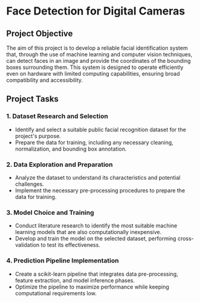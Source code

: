 # Face Detection for Digital Cameras

## Project Objective

The aim of this project is to develop a reliable facial identification system that, through the use of machine learning and computer vision techniques, can detect faces in an image and provide the coordinates of the bounding boxes surrounding them. This system is designed to operate efficiently even on hardware with limited computing capabilities, ensuring broad compatibility and accessibility.

## Project Tasks

### 1. Dataset Research and Selection
- Identify and select a suitable public facial recognition dataset for the project's purpose.
- Prepare the data for training, including any necessary cleaning, normalization, and bounding box annotation.

### 2. Data Exploration and Preparation
- Analyze the dataset to understand its characteristics and potential challenges.
- Implement the necessary pre-processing procedures to prepare the data for training.

### 3. Model Choice and Training
- Conduct literature research to identify the most suitable machine learning models that are also computationally inexpensive.
- Develop and train the model on the selected dataset, performing cross-validation to test its effectiveness.

### 4. Prediction Pipeline Implementation
- Create a scikit-learn pipeline that integrates data pre-processing, feature extraction, and model inference phases.
- Optimize the pipeline to maximize performance while keeping computational requirements low.
